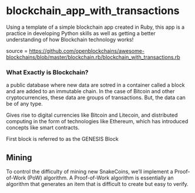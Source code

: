# blockchain_app_with_transactions

Using a template of a simple blockchain app created in Ruby, this app is a practice in developing Python skills as well as
getting a better understanding of how Blockchain technology works!

source = https://github.com/openblockchains/awesome-blockchains/blob/master/blockchain.rb/blockchain_with_transactions.rb

### What Exactly is Blockchain?
a public database where new data are sotred in a container called a block and are added to an immutable chain.
In the case of Bitcoin and other cryptocurrencies, these data are groups of transactions. But, the data can be of any type.

Gives rise to digital currencies like Bitcoin and Litecoin, and distributed computing in the form of technologies like Ethereum, which has introduced concepts like smart contracts.

First block is referred to as the GENESIS Block

## Mining
To control the difficulty of mining new SnakeCoins, we’ll implement a Proof-of-Work (PoW) algorithm. A Proof-of-Work algorithm is essentially an algorithm that generates an item that is difficult to create but easy to verify. 